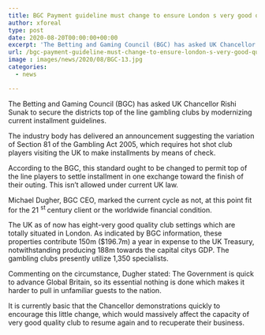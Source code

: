 ```yaml
---
title: BGC Payment guideline must change to ensure London s very good quality gambling clubs
author: xforeal 
type: post
date: 2020-08-20T00:00:00+00:00
excerpt: 'The Betting and Gaming Council (BGC) has asked UK Chancellor Rishi Sunak to secure the districts top of the line gambling clubs by modernizing current installment regulations '
url: /bgc-payment-guideline-must-change-to-ensure-london-s-very-good-quality-gambling-clubs/
image : images/news/2020/08/BGC-13.jpg
categories:
  - news

---
```

The Betting and Gaming Council (BGC) has asked UK Chancellor Rishi Sunak to secure the districts top of the line gambling clubs by modernizing current installment guidelines. 

The industry body has delivered an announcement suggesting the variation of Section 81 of the Gambling Act 2005, which requires hot shot club players visiting the UK to make installments by means of check. 

According to the BGC, this standard ought to be changed to permit top of the line players to settle installment in one exchange toward the finish of their outing. This isn&#8217;t allowed under current UK law. 

Michael Dugher, BGC CEO, marked the current cycle as not, at this point fit for the 21 <sup>st </sup> century client or the worldwide financial condition. 

The UK as of now has eight-very good quality club settings which are totally situated in London. As indicated by BGC information, these properties contribute 150m ($196.7m) a year in expense to the UK Treasury, notwithstanding producing 188m towards the capital citys GDP. The gambling clubs presently utilize 1,350 specialists. 

Commenting on the circumstance, Dugher stated: The Government is quick to advance Global Britain, so its essential nothing is done which makes it harder to pull in unfamiliar guests to the nation. 

It is currently basic that the Chancellor demonstrations quickly to encourage this little change, which would massively affect the capacity of very good quality club to resume again and to recuperate their business.
